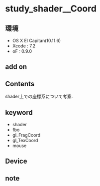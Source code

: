 # study_shader__Coord #

## 環境 ##
*	OS X El Capitan(10.11.6)
*	Xcode : 7.2
*	oF : 0.9.0

## add on ##

## Contents ##
shader上での座標系について考察.

## keyword ##
*	shader  
*	fbo  
*	gl_FragCoord  
*	gl_TexCoord  
*	mouse  

## Device ##


## note ##






